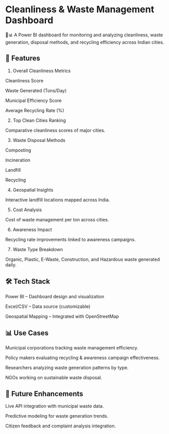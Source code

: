 # Cleanliness & Waste Management Dashboard

🚮📊 A Power BI dashboard for monitoring and analyzing cleanliness, waste generation, disposal methods, and recycling efficiency across Indian cities.

## 📌 Features

1. Overall Cleanliness Metrics

Cleanliness Score

Waste Generated (Tons/Day)

Municipal Efficiency Score

Average Recycling Rate (%)

2. Top Clean Cities Ranking

Comparative cleanliness scores of major cities.

3. Waste Disposal Methods

Composting

Incineration

Landfill

Recycling

4. Geospatial Insights

Interactive landfill locations mapped across India.

5. Cost Analysis

Cost of waste management per ton across cities.

6. Awareness Impact

Recycling rate improvements linked to awareness campaigns.

7. Waste Type Breakdown

Organic, Plastic, E-Waste, Construction, and Hazardous waste generated daily.

## 🛠️ Tech Stack

Power BI – Dashboard design and visualization

Excel/CSV – Data source (customizable)

Geospatial Mapping – Integrated with OpenStreetMap


## 📊 Use Cases

Municipal corporations tracking waste management efficiency.

Policy makers evaluating recycling & awareness campaign effectiveness.

Researchers analyzing waste generation patterns by type.

NGOs working on sustainable waste disposal.

## 🌱 Future Enhancements

Live API integration with municipal waste data.

Predictive modeling for waste generation trends.

Citizen feedback and complaint analysis integration.
